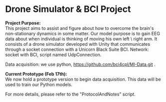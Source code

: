 # Drone Simulator & BCI Project

**Project Purpose:**  
This project aims to assist and figure about how to overcome the brain's non-stationary dynamics in some matter.
Our model purpose is to gain EEG data about when individual is thinking of moving his own left \ right arm.
It consists of a drone simulator developed with Unity that communicates through a socket connection with a Unicorn Black Suite BCI.
Network: socket with BCI, script named UdpConnection.

Data acquisition: we use python, https://github.com/bci4cpl/MI-Data.git .

**Current Prototype (Feb 17th):**  
We now hold a prototype version to begin data acquisition. 
This data will be used to train our Python models.

For more details, please refer to the "ProtocolAndNotes" script.
